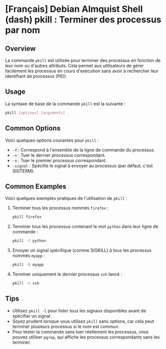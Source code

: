 # [Français] Debian Almquist Shell (dash) pkill : Terminer des processus par nom

## Overview
La commande `pkill` est utilisée pour terminer des processus en fonction de leur nom ou d'autres attributs. Cela permet aux utilisateurs de gérer facilement les processus en cours d'exécution sans avoir à rechercher leur identifiant de processus (PID).

## Usage
La syntaxe de base de la commande `pkill` est la suivante :

```bash
pkill [options] [arguments]
```

## Common Options
Voici quelques options courantes pour `pkill` :

- `-f` : Correspond à l'ensemble de la ligne de commande du processus.
- `-n` : Tuer le dernier processus correspondant.
- `-o` : Tuer le premier processus correspondant.
- `-signal` : Spécifie le signal à envoyer au processus (par défaut, c'est SIGTERM).

## Common Examples
Voici quelques exemples pratiques de l'utilisation de `pkill` :

1. Terminer tous les processus nommés `firefox` :

   ```bash
   pkill firefox
   ```

2. Terminer tous les processus contenant le mot `python` dans leur ligne de commande :

   ```bash
   pkill -f python
   ```

3. Envoyer un signal spécifique (comme SIGKILL) à tous les processus nommés `myapp` :

   ```bash
   pkill -9 myapp
   ```

4. Terminer uniquement le dernier processus `ssh` lancé :

   ```bash
   pkill -n ssh
   ```

## Tips
- Utilisez `pkill -l` pour lister tous les signaux disponibles avant de spécifier un signal.
- Soyez prudent lorsque vous utilisez `pkill` sans options, car cela peut terminer plusieurs processus si le nom est commun.
- Pour tester la commande sans tuer réellement les processus, vous pouvez utiliser `pgrep`, qui affiche les processus correspondants sans les terminer.